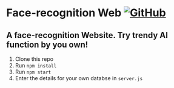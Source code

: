 # Face-recognition Web [![GitHub](https://img.shields.io/github/license/cobidev/simplefolio?color=blue)](https://github.com/Zoran-yang/Facial-recognition-system-Web/blob/main/MIT%20LICENSE.md) 


## A face-recognition Website. Try trendy AI function by you own!

1. Clone this repo
2. Run `npm install`
3. Run `npm start`
4. Enter the details for your own databse in `server.js`
